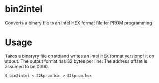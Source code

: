 # bin2intel

Converts a binary file to an Intel HEX format file for PROM programming

# Usage

Takes a binaryry file on stdiand writes an [Intel HEX](https://en.wikipedia.org/wiki/Intel_HEX) format versionof it on stdout. The output format has 32 bytes per line. The address offset is assumed to be 0000.

    $ bin2intel < 32kprom.bin > 32kprom.hex


